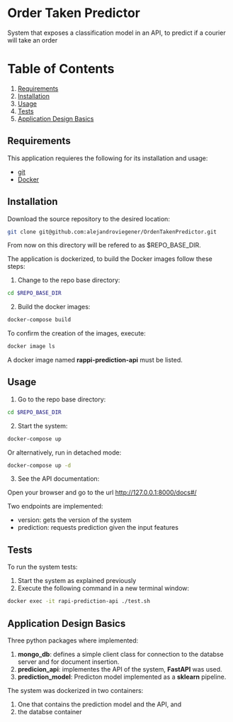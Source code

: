 # Order Taken Predictor

System that exposes a classification model in an API, to predict if a courier will take an order


# Table of Contents
1. [Requirements](#requirements)
2. [Installation](#installation)
3. [Usage](#usage)
4. [Tests](#tests)
5. [Application Design Basics](#design)

## Requirements  <a name="requirements"></a>

This application requieres the following for its installation and usage:

* [git][git] 
* [Docker][docker]


[git]: https://git-scm.com/
[docker]: https://www.docker.com/   

## Installation <a name="installation"></a>

Download the source repository to the desired location: 

```bash
git clone git@github.com:alejandroviegener/OrdenTakenPredictor.git
```

From now on this directory will be refered to as $REPO_BASE_DIR.

The application is dockerized, to build the Docker images follow these steps:

1) Change to the repo base directory:

```bash
cd $REPO_BASE_DIR
```

2) Build the docker images:

```bash
docker-compose build
```

To confirm the creation of the images, execute:

```bash
docker image ls
```

A docker image named **rappi-prediction-api** must be listed.

## Usage <a name="usage"></a>

1) Go to the repo base directory:

```bash
cd $REPO_BASE_DIR
```

2) Start the system:

```bash
docker-compose up
```

Or alternatively, run in detached mode:

```bash
docker-compose up -d
```

3) See the API documentation:

Open your browser and go to the url http://127.0.0.1:8000/docs#/

Two endpoints are implemented:

- version: gets the version of the system
- prediction: requests prediction given the input features


## Tests <a name="tests"></a>

To run the system tests:

1) Start the system as explained previously
2) Execute the following command in a new terminal window: 

```bash
docker exec -it rapi-prediction-api ./test.sh
```

## Application Design Basics <a name="design"></a>

Three python packages where implemented:

1) **mongo_db**: defines a simple client class for connection to the databse server and for document insertion.
2) **predicion_api**: implementes the API of the system, **FastAPI** was used.
3) **prediction_model**: Predicton model implemented as a **sklearn** pipeline. 

The system was dockerized in two containers:

1) One that contains the prediction model and the API, and
2) the databse container

